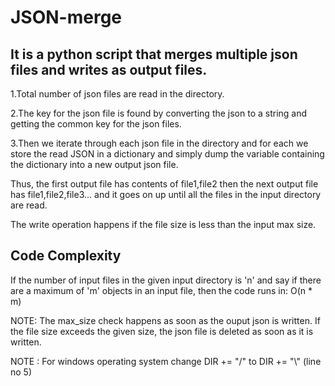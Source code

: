 # JSON-merge 
## It is a python script that merges multiple json files and writes as output files.

1.Total number of json files are read in the directory.

2.The key for the json file is found by converting the json to a string and getting the common key for the json files.

3.Then we iterate through each json file in the directory and for each we store the read JSON in a dictionary and simply dump the variable containing the dictionary into a new output json file.

Thus, the first output file has contents of file1,file2 then the next output file has file1,file2,file3... and it goes on up until all the files in the input directory are read.

The write operation happens if the file size is less than the input max size.

## Code Complexity
If the number of input files in the given input directory is 'n' and say if there are a maximum of 'm' objects in an input file, then the code runs in:
O(n * m)

NOTE: The max_size check happens as soon as the ouput json is written. If the file size exceeds the given size, the json file is deleted as soon as it is written.

NOTE : For windows operating system change DIR += "/" to DIR += "\\" (line no 5)
